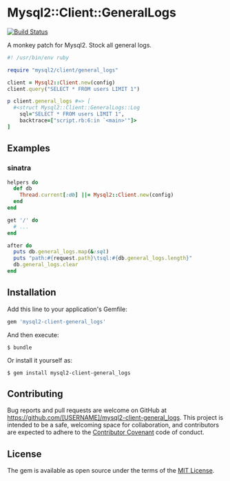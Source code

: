 Mysql2::Client::GeneralLogs
===

[![Build Status](https://travis-ci.org/ksss/mysql2-client-general_logs.svg?branch=v0.1.0)](https://travis-ci.org/ksss/mysql2-client-general_logs)

A monkey patch for Mysql2.
Stock all general logs.

```ruby
#! /usr/bin/env ruby

require "mysql2/client/general_logs"

client = Mysql2::Client.new(config)
client.query("SELECT * FROM users LIMIT 1")

p client.general_logs #=> [
  #<struct Mysql2::Client::GeneralLogs::Log
    sql="SELECT * FROM users LIMIT 1",
    backtrace=["script.rb:6:in `<main>'"]>
]
```

## Examples

### sinatra

```ruby
helpers do
  def db
    Thread.current[:db] ||= Mysql2::Client.new(config)
  end
end

get '/' do
  # ...
end

after do
  puts db.general_logs.map(&:sql)
  puts "path:#{request.path}\tsql:#{db.general_logs.length}"
  db.general_logs.clear
end
```

## Installation

Add this line to your application's Gemfile:

```ruby
gem 'mysql2-client-general_logs'
```

And then execute:

    $ bundle

Or install it yourself as:

    $ gem install mysql2-client-general_logs

## Contributing

Bug reports and pull requests are welcome on GitHub at https://github.com/[USERNAME]/mysql2-client-general_logs. This project is intended to be a safe, welcoming space for collaboration, and contributors are expected to adhere to the [Contributor Covenant](contributor-covenant.org) code of conduct.

## License

The gem is available as open source under the terms of the [MIT License](http://opensource.org/licenses/MIT).
